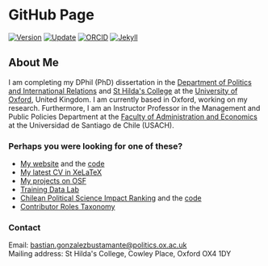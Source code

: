 # GitHub Page

[![Version](https://img.shields.io/badge/version-v1.4.10-blue.svg)](https://github.com/bgonzalezbustamante/bgonzalezbustamante.github.io/blob/master/CHANGELOG.md) [![Update](https://img.shields.io/badge/latest%20release-April%202022-orange.svg)](https://bgonzalezbustamante.github.io/) [![ORCID](https://img.shields.io/badge/ORCID%20iD-0000--0003--1510--6820-brightgreen.svg)](http://orcid.org/0000-0003-1510-6820) [![Jekyll](https://img.shields.io/badge/Made%20with-Jekyll-1f425f.svg)](https://jekyllrb.com/)

## About Me

I am completing my DPhil (PhD) dissertation in the [Department of Politics and International Relations](https://www.politics.ox.ac.uk/) and [St Hilda's College](https://www.sthildas.ox.ac.uk/) at the [University of Oxford](http://www.ox.ac.uk/), United Kingdom. I am currently based in Oxford, working on my research. Furthermore, I am an Instructor Professor in the Management and Public Policies Department at the [Faculty of Administration and Economics](https://fae.usach.cl/) at the Universidad de Santiago de Chile (USACH).

### Perhaps you were looking for one of these?

- [My website](https://bgonzalezbustamante.com/) and the [code](https://github.com/bgonzalezbustamante/academic-kickstart)
- [My latest CV in XeLaTeX](https://bgonzalezbustamante.github.io/CV-XeLaTeX/)
- [My projects on OSF](https://osf.io/n62dh/)
- [Training Data Lab](https://training-datalab.com/)
- [Chilean Political Science Impact Ranking](https://bgonzalezbustamante.com/cps-ranking/) and the [code](https://github.com/bgonzalezbustamante/CPS-Ranking)
- [Contributor Roles Taxonomy](https://bgonzalezbustamante.com/credit/)

### Contact

Email: [bastian.gonzalezbustamante@politics.ox.ac.uk](mailto:bastian.gonzalezbustamante@politics.ox.ac.uk) <br />
Mailing address: St Hilda's College, Cowley Place, Oxford OX4 1DY
